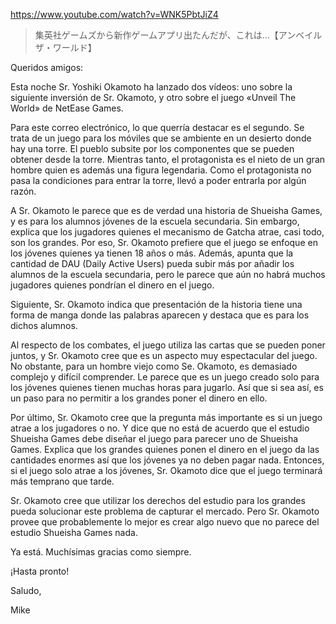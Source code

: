 https://www.youtube.com/watch?v=WNK5PbtJiZ4

> 集英社ゲームズから新作ゲームアプリ出たんだが、これは…【アンベイルザ・ワールド】

Queridos amigos:

Esta noche Sr. Yoshiki Okamoto ha lanzado dos vídeos: uno sobre la siguiente inversión de Sr. Okamoto, y otro sobre el juego «Unveil The World» de NetEase Games.

Para este correo electrónico, lo que querría destacar es el segundo. Se trata de un juego para los móviles que se ambiente en un desierto donde hay una torre. El pueblo subsite por los componentes que se pueden obtener desde la torre. Mientras tanto, el protagonista es el nieto de un gran hombre quien es además una figura legendaria. Como el protagonista no pasa la condiciones para entrar la torre, llevó a poder entrarla por algún razón. 

A Sr. Okamoto le parece que es de verdad una historia de Shueisha Games, y es para los alumnos jóvenes de la escuela secundaria. Sin embargo, explica que los jugadores quienes el mecanismo de Gatcha atrae, casi todo, son los grandes. Por eso, Sr. Okamoto prefiere que el juego se enfoque en los jóvenes quienes ya tienen 18 años o más. Además, apunta que la cantidad de DAU (Daily Active Users) pueda subir más por añadir los alumnos de la escuela secundaria, pero le parece que aún no habrá muchos jugadores quienes pondrían el dinero en el juego.

Siguiente, Sr. Okamoto indica que presentación de la historia tiene una forma de manga donde las palabras aparecen y destaca que es para los dichos alumnos.

Al respecto de los combates, el juego utiliza las cartas que se pueden poner juntos, y Sr. Okamoto cree que es un aspecto muy espectacular del juego. No obstante, para un hombre viejo como Se. Okamoto, es demasiado complejo y difícil comprender. Le parece que es un juego creado solo para los jóvenes quienes tienen muchas horas para jugarlo. Así que si sea así, es un paso para no permitir a los grandes poner el dinero en ello.

Por último, Sr. Okamoto cree que la pregunta más importante es si un juego atrae a los jugadores o no. Y dice que no está de acuerdo que el estudio Shueisha Games debe diseñar el juego para parecer uno de Shueisha Games. Explica que los grandes quienes ponen el dinero en el juego da las cantidades enormes así que los jóvenes ya no deben pagar nada. Entonces, si el juego solo atrae a los jóvenes, Sr. Okamoto dice que el juego terminará más temprano que tarde. 

Sr. Okamoto cree que utilizar los derechos del estudio para los grandes pueda solucionar este problema de capturar el mercado. Pero Sr. Okamoto provee que probablemente lo mejor es crear algo nuevo que no parece del estudio Shueisha Games nada.

Ya está. Muchísimas gracias como siempre.

¡Hasta pronto!

Saludo,

Mike
